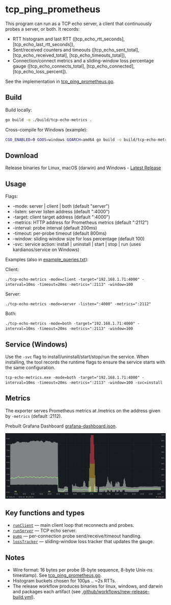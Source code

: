 # tcp_ping_prometheus

This program can run as a TCP echo server, a client that continuously probes a server, or both. It records:
- RTT histogram and last RTT ([tcp_echo_rtt_seconds], [tcp_echo_last_rtt_seconds]),
- Sent/received counters and timeouts ([tcp_echo_sent_total], [tcp_echo_received_total], [tcp_echo_timeouts_total]),
- Connection/connect metrics and a sliding-window loss percentage gauge ([tcp_echo_connects_total], [tcp_echo_connected], [tcp_echo_loss_percent]).

See the implementation in [tcp_ping_prometheus.go](tcp_ping_prometheus.go).

Build
-----
Build locally:

```sh
go build -o ./build/tcp-echo-metrics .
```

Cross-compile for Windows (example):

```sh
CGO_ENABLED=0 GOOS=windows GOARCH=amd64 go build -o build/tcp-echo-metrics.exe .
```

Download
-----

Release binaries for Linux, macOS (darwin) and Windows - [Latest Release](https://github.com/callumau/tcp_ping_prometheus/releases/latest)

Usage
-----
Flags:

- -mode: server | client | both (default "server")
- -listen: server listen address (default ":4000")
- -target: client target address (default ":4000")
- -metrics: HTTP address for Prometheus metrics (default ":2112")
- -interval: probe interval (default 200ms)
- -timeout: per-probe timeout (default 800ms)
- -window: sliding window size for loss percentage (default 100)
- -svc: service action: install | uninstall | start | stop | run (uses kardianos/service on Windows)

Examples (also in [example_queries.txt](example_queries.txt)):

Client:
```
./tcp-echo-metrics -mode=client -target="192.168.1.71:4000" -interval=10ms -timeout=20ms -metrics=":2113" -window=100
```

Server:
```
./tcp-echo-metrics -mode=server -listen=":4000" -metrics=":2112"
```

Both:
```
./tcp-echo-metrics -mode=both -target="192.168.1.71:4000" -interval=10ms -timeout=20ms -metrics=":2113" -window=100
```

Service (Windows)
-----------------
Use the `-svc` flag to install/uninstall/start/stop/run the service. When installing, the tool records the runtime flags to ensure the service starts with the same configuration.

```
tcp-echo-metrics.exe -mode=both -target="192.168.1.71:4000" -interval=10ms -timeout=20ms -metrics=":2113" -window=100 -svc=install
```

Metrics
-------
The exporter serves Prometheus metrics at /metrics on the address given by `-metrics` (default :2112). 

Prebuilt Grafana Dashboard [grafana-dashboard.json](grafana-dashboard.json).

[![Grafana dashboard screenshot](.docs/screenshot01.png)](.docs/screenshot01.png)

Key functions and types
-----------------------
- [`runClient`](tcp_ping_prometheus.go) — main client loop that reconnects and probes.
- [`runServer`](tcp_ping_prometheus.go) — TCP echo server.
- [`pump`](tcp_ping_prometheus.go) — per-connection probe send/receive/timeout handling.
- [`lossTracker`](tcp_ping_prometheus.go) — sliding-window loss tracker that updates the gauge.

Notes
-----
- Wire format: 16 bytes per probe (8-byte sequence, 8-byte Unix-ns timestamp). See [tcp_ping_prometheus.go](tcp_ping_prometheus.go).
- Histogram buckets chosen for 100µs .. ~2s RTTs.
- The release workflow produces binaries for linux, windows, and darwin and packages each artifact (see [.github/workflows/new-release-build.yml](.github/workflows/new-release-build.yml)).

